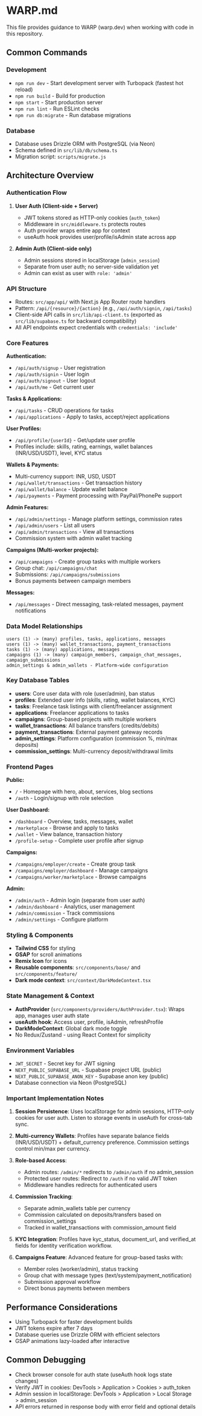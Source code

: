 # WARP.md

This file provides guidance to WARP (warp.dev) when working with code in this repository.

## Common Commands

### Development
- `npm run dev` - Start development server with Turbopack (fastest hot reload)
- `npm run build` - Build for production
- `npm start` - Start production server
- `npm run lint` - Run ESLint checks
- `npm run db:migrate` - Run database migrations

### Database
- Database uses Drizzle ORM with PostgreSQL (via Neon)
- Schema defined in `src/lib/db/schema.ts`
- Migration script: `scripts/migrate.js`

## Architecture Overview

### Authentication Flow
1. **User Auth (Client-side + Server)**
   - JWT tokens stored as HTTP-only cookies (`auth_token`)
   - Middleware in `src/middleware.ts` protects routes
   - Auth provider wraps entire app for context
   - useAuth hook provides user/profile/isAdmin state across app

2. **Admin Auth (Client-side only)**
   - Admin sessions stored in localStorage (`admin_session`)
   - Separate from user auth; no server-side validation yet
   - Admin can exist as user with `role: 'admin'`

### API Structure
- Routes: `src/app/api/` with Next.js App Router route handlers
- Pattern: `/api/{resource}/{action}` (e.g., `/api/auth/signin`, `/api/tasks`)
- Client-side API calls in `src/lib/api-client.ts` (exported as `src/lib/supabase.ts` for backward compatibility)
- All API endpoints expect credentials with `credentials: 'include'`

### Core Features

**Authentication:**
- `/api/auth/signup` - User registration
- `/api/auth/signin` - User login
- `/api/auth/signout` - User logout
- `/api/auth/me` - Get current user

**Tasks & Applications:**
- `/api/tasks` - CRUD operations for tasks
- `/api/applications` - Apply to tasks, accept/reject applications

**User Profiles:**
- `/api/profile/{userId}` - Get/update user profile
- Profiles include: skills, rating, earnings, wallet balances (INR/USD/USDT), level, KYC status

**Wallets & Payments:**
- Multi-currency support: INR, USD, USDT
- `/api/wallet/transactions` - Get transaction history
- `/api/wallet/balance` - Update wallet balance
- `/api/payments` - Payment processing with PayPal/PhonePe support

**Admin Features:**
- `/api/admin/settings` - Manage platform settings, commission rates
- `/api/admin/users` - List all users
- `/api/admin/transactions` - View all transactions
- Commission system with admin wallet tracking

**Campaigns (Multi-worker projects):**
- `/api/campaigns` - Create group tasks with multiple workers
- Group chat: `/api/campaigns/chat`
- Submissions: `/api/campaigns/submissions`
- Bonus payments between campaign members

**Messages:**
- `/api/messages` - Direct messaging, task-related messages, payment notifications

### Data Model Relationships
```
users (1) -> (many) profiles, tasks, applications, messages
users (1) -> (many) wallet_transactions, payment_transactions
tasks (1) -> (many) applications, messages
campaigns (1) -> (many) campaign_members, campaign_chat_messages, campaign_submissions
admin_settings & admin_wallets - Platform-wide configuration
```

### Key Database Tables
- **users**: Core user data with role (user/admin), ban status
- **profiles**: Extended user info (skills, rating, wallet balances, KYC)
- **tasks**: Freelance task listings with client/freelancer assignment
- **applications**: Freelancer applications to tasks
- **campaigns**: Group-based projects with multiple workers
- **wallet_transactions**: All balance transfers (credits/debits)
- **payment_transactions**: External payment gateway records
- **admin_settings**: Platform configuration (commission %, min/max deposits)
- **commission_settings**: Multi-currency deposit/withdrawal limits

### Frontend Pages

**Public:**
- `/` - Homepage with hero, about, services, blog sections
- `/auth` - Login/signup with role selection

**User Dashboard:**
- `/dashboard` - Overview, tasks, messages, wallet
- `/marketplace` - Browse and apply to tasks
- `/wallet` - View balance, transaction history
- `/profile-setup` - Complete user profile after signup

**Campaigns:**
- `/campaigns/employer/create` - Create group task
- `/campaigns/employer/dashboard` - Manage campaigns
- `/campaigns/worker/marketplace` - Browse campaigns

**Admin:**
- `/admin/auth` - Admin login (separate from user auth)
- `/admin/dashboard` - Analytics, user management
- `/admin/commission` - Track commissions
- `/admin/settings` - Configure platform

### Styling & Components
- **Tailwind CSS** for styling
- **GSAP** for scroll animations
- **Remix Icon** for icons
- **Reusable components**: `src/components/base/` and `src/components/feature/`
- **Dark mode context**: `src/context/DarkModeContext.tsx`

### State Management & Context
- **AuthProvider** (`src/components/providers/AuthProvider.tsx`): Wraps app, manages user auth state
- **useAuth hook**: Access user, profile, isAdmin, refreshProfile
- **DarkModeContext**: Global dark mode toggle
- No Redux/Zustand - using React Context for simplicity

### Environment Variables
- `JWT_SECRET` - Secret key for JWT signing
- `NEXT_PUBLIC_SUPABASE_URL` - Supabase project URL (public)
- `NEXT_PUBLIC_SUPABASE_ANON_KEY` - Supabase anon key (public)
- Database connection via Neon (PostgreSQL)

### Important Implementation Notes

1. **Session Persistence**: Uses localStorage for admin sessions, HTTP-only cookies for user auth. Listen to storage events in useAuth for cross-tab sync.

2. **Multi-currency Wallets**: Profiles have separate balance fields (INR/USD/USDT) + default_currency preference. Commission settings control min/max per currency.

3. **Role-based Access**:
   - Admin routes: `/admin/*` redirects to `/admin/auth` if no admin_session
   - Protected user routes: Redirect to `/auth` if no valid JWT token
   - Middleware handles redirects for authenticated users

4. **Commission Tracking**: 
   - Separate admin_wallets table per currency
   - Commission calculated on deposits/transfers based on commission_settings
   - Tracked in wallet_transactions with commission_amount field

5. **KYC Integration**: Profiles have kyc_status, document_url, and verified_at fields for identity verification workflow.

6. **Campaigns Feature**: Advanced feature for group-based tasks with:
   - Member roles (worker/admin), status tracking
   - Group chat with message types (text/system/payment_notification)
   - Submission approval workflow
   - Direct bonus payments between members

## Performance Considerations
- Using Turbopack for faster development builds
- JWT tokens expire after 7 days
- Database queries use Drizzle ORM with efficient selectors
- GSAP animations lazy-loaded after interactive

## Common Debugging
- Check browser console for auth state (useAuth hook logs state changes)
- Verify JWT in cookies: DevTools > Application > Cookies > auth_token
- Admin session in localStorage: DevTools > Application > Local Storage > admin_session
- API errors returned in response body with error field and optional details
